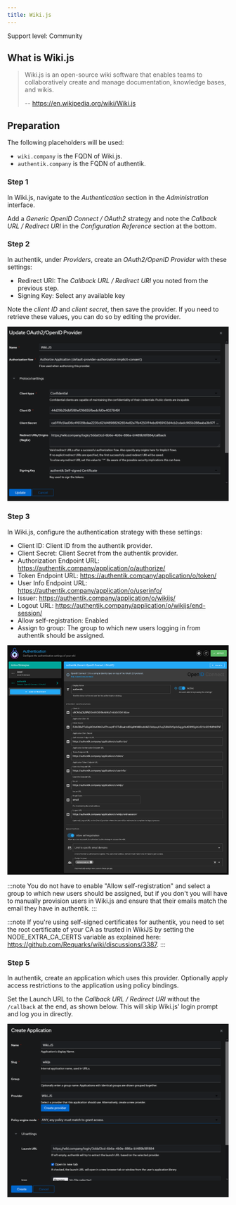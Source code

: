 ```yaml
---
title: Wiki.js
---
```


<span class="badge badge--secondary">Support level: Community</span>

## What is Wiki.js

> Wiki.js is an open-source wiki software that enables teams to collaboratively create and manage documentation, knowledge bases, and wikis.
>
> -- https://en.wikipedia.org/wiki/Wiki.js

## Preparation

The following placeholders will be used:

-   `wiki.company` is the FQDN of Wiki.js.
-   `authentik.company` is the FQDN of authentik.

### Step 1

In Wiki.js, navigate to the _Authentication_ section in the _Administration_ interface.

Add a _Generic OpenID Connect / OAuth2_ strategy and note the _Callback URL / Redirect URI_ in the _Configuration Reference_ section at the bottom.

### Step 2

In authentik, under _Providers_, create an _OAuth2/OpenID Provider_ with these settings:

-   Redirect URI: The _Callback URL / Redirect URI_ you noted from the previous step.
-   Signing Key: Select any available key

Note the _client ID_ and _client secret_, then save the provider. If you need to retrieve these values, you can do so by editing the provider.

![](./wikijs-01.png)

### Step 3

In Wiki.js, configure the authentication strategy with these settings:

-   Client ID: Client ID from the authentik provider.
-   Client Secret: Client Secret from the authentik provider.
-   Authorization Endpoint URL: https://authentik.company/application/o/authorize/
-   Token Endpoint URL: https://authentik.company/application/o/token/
-   User Info Endpoint URL: https://authentik.company/application/o/userinfo/
-   Issuer: https://authentik.company/application/o/wikijs/
-   Logout URL: https://authentik.company/application/o/wikijs/end-session/
-   Allow self-registration: Enabled
-   Assign to group: The group to which new users logging in from authentik should be assigned.

![](./wikijs-02.png)

:::note
You do not have to enable "Allow self-registration" and select a group to which new users should be assigned, but if you don't you will have to manually provision users in Wiki.js and ensure that their emails match the email they have in authentik.
:::

:::note
If you're using self-signed certificates for authentik, you need to set the root certificate of your CA as trusted in WikiJS by setting the NODE_EXTRA_CA_CERTS variable as explained here: https://github.com/Requarks/wiki/discussions/3387.
:::

### Step 5

In authentik, create an application which uses this provider. Optionally apply access restrictions to the application using policy bindings.

Set the Launch URL to the _Callback URL / Redirect URI_ without the `/callback` at the end, as shown below. This will skip Wiki.js' login prompt and log you in directly.

![](./wikijs-03.png)
